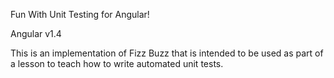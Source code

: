 Fun With Unit Testing for Angular!

Angular v1.4 

This is an implementation of Fizz Buzz that is intended to be used as part of a 
lesson to teach how to write automated unit tests.